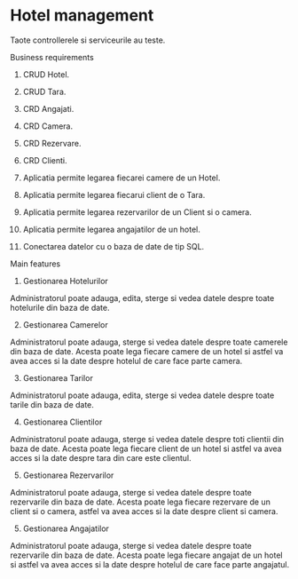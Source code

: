 # Hotel management 

Taote controllerele si serviceurile au teste.

Business requirements

1. CRUD Hotel.

2. CRUD Tara.

3. CRD Angajati.

4. CRD Camera.

5. CRD Rezervare.

6. CRD Clienti.

7. Aplicatia permite legarea fiecarei camere de un Hotel.

8. Aplicatia permite legarea fiecarui client de o Tara.

9. Aplicatia permite legarea rezervarilor de un Client si o camera.

10. Aplicatia permite legarea angajatilor de un hotel.

11. Conectarea datelor cu o baza de date de tip SQL.

Main features

1. Gestionarea Hotelurilor

Administratorul poate adauga, edita, sterge si vedea datele despre toate hotelurile din baza de date.

2. Gestionarea Camerelor

Administratorul poate adauga,  sterge si vedea datele despre toate camerele din baza de date.
Acesta poate lega fiecare camere de un hotel si astfel va avea acces si la date despre hotelul de care face parte camera.

3. Gestionarea Tarilor

Administratorul poate adauga, edita, sterge si vedea datele despre toate tarile din baza de date.

4. Gestionarea Clientilor

Administratorul poate adauga, sterge si vedea datele despre toti clientii din baza de date.
Acesta poate lega fiecare client de un hotel si astfel va avea acces si la date despre tara din care este clientul.

5. Gestionarea Rezervarilor

Administratorul poate adauga, sterge si vedea datele despre toate rezervarile din baza de date.
Acesta poate lega fiecare rezervare de un client si o camera, astfel va avea acces si la date despre client si camera.

5. Gestionarea Angajatilor

Administratorul poate adauga, sterge si vedea datele despre toate rezervarile din baza de date.
Acesta poate lega fiecare angajat de un hotel si astfel va avea acces si la date despre hotelul de care face parte angajatul.


